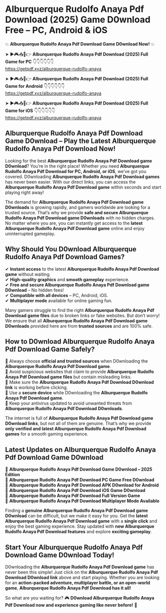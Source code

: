 # Alburquerque Rudolfo Anaya Pdf Download (2025) Game D0wnload Free – PC, Android & iOS

💥 **Alburquerque Rudolfo Anaya Pdf Download Game D0wnload Now!** 💥  

➤ ►🎮📥📱👉 **Alburquerque Rudolfo Anaya Pdf Download (2025) Full Game for PC** 👇👇👇👇👇👇  
https://getpdf.xyz/alburquerque-rudolfo-anaya  

➤ ►🎮📥📱👉 **Alburquerque Rudolfo Anaya Pdf Download (2025) Full Game for Android** 👇👇👇👇👇👇  
https://getpdf.xyz/alburquerque-rudolfo-anaya  

➤ ►🎮📥📱👉 **Alburquerque Rudolfo Anaya Pdf Download (2025) Full Game for iOS** 👇👇👇👇👇👇  
https://getpdf.xyz/alburquerque-rudolfo-anaya  

## Alburquerque Rudolfo Anaya Pdf Download Game D0wnload – Play the Latest Alburquerque Rudolfo Anaya Pdf Download Now!

Looking for the best **Alburquerque Rudolfo Anaya Pdf Download game D0wnload**? You’re in the right place! Whether you need **Alburquerque Rudolfo Anaya Pdf Download for PC, Android, or iOS**, we’ve got you covered. D0wnloading **Alburquerque Rudolfo Anaya Pdf Download games** has never been easier. With our direct links, you can access the **Alburquerque Rudolfo Anaya Pdf Download game** within seconds and start playing right away!  

The demand for **Alburquerque Rudolfo Anaya Pdf Download game D0wnloads** is growing rapidly, and gamers worldwide are looking for a trusted source. That’s why we provide **safe and secure Alburquerque Rudolfo Anaya Pdf Download game D0wnloads** with no hidden charges. No matter where you are, you can instantly get access to the **latest Alburquerque Rudolfo Anaya Pdf Download game** online and enjoy uninterrupted gameplay.  

## **Why Should You D0wnload Alburquerque Rudolfo Anaya Pdf Download Games?**  

✔ **Instant access** to the latest **Alburquerque Rudolfo Anaya Pdf Download game** without waiting.  
✔ **High-quality graphics** and **smooth gameplay** experience.  
✔ **Free and secure Alburquerque Rudolfo Anaya Pdf Download game D0wnload** – No hidden fees!  
✔ **Compatible with all devices** – PC, Android, iOS.  
✔ **Multiplayer mode** available for online gaming fun.  

Many gamers struggle to find the right **Alburquerque Rudolfo Anaya Pdf Download game files** due to broken links or fake websites. But don’t worry! We ensure that all **Alburquerque Rudolfo Anaya Pdf Download game D0wnloads** provided here are from **trusted sources** and are 100% safe.  

## **How to D0wnload Alburquerque Rudolfo Anaya Pdf Download Game Safely?**  

📌 Always choose **official and trusted sources** when D0wnloading the **Alburquerque Rudolfo Anaya Pdf Download game**.  
📌 Avoid suspicious websites that claim to provide **Alburquerque Rudolfo Anaya Pdf Download game files** but contain misleading links.  
📌 Make sure the **Alburquerque Rudolfo Anaya Pdf Download D0wnload link** is working before clicking.  
📌 Use a **secure device** while D0wnloading the **Alburquerque Rudolfo Anaya Pdf Download game**.  
📌 Keep your antivirus updated to avoid unwanted threats from **Alburquerque Rudolfo Anaya Pdf Download D0wnloads**.  

The internet is full of **Alburquerque Rudolfo Anaya Pdf Download game D0wnload links**, but not all of them are genuine. That’s why we provide **only verified and latest Alburquerque Rudolfo Anaya Pdf Download games** for a smooth gaming experience.  

## **Latest Updates on Alburquerque Rudolfo Anaya Pdf Download Game D0wnload**  

🔹 **Alburquerque Rudolfo Anaya Pdf Download Game D0wnload – 2025 Edition**  
🔹 **Alburquerque Rudolfo Anaya Pdf Download PC Game Free D0wnload**  
🔹 **Alburquerque Rudolfo Anaya Pdf Download APK D0wnload for Android**  
🔹 **Alburquerque Rudolfo Anaya Pdf Download iOS Game D0wnload**  
🔹 **Alburquerque Rudolfo Anaya Pdf Download Full Version Game**  
🔹 **Alburquerque Rudolfo Anaya Pdf Download Multiplayer Mode Available**  

Finding a **genuine Alburquerque Rudolfo Anaya Pdf Download game D0wnload** can be difficult, but we make it easy for you. Get the **latest Alburquerque Rudolfo Anaya Pdf Download game** with a **single click** and enjoy the best gaming experience. Stay updated with **new Alburquerque Rudolfo Anaya Pdf Download features** and explore **exciting gameplay**.  

## **Start Your Alburquerque Rudolfo Anaya Pdf Download Game D0wnload Today!**  

D0wnloading the **Alburquerque Rudolfo Anaya Pdf Download game** has never been this simple! Just click on the **Alburquerque Rudolfo Anaya Pdf Download D0wnload link** above and start playing. Whether you are looking for an **action-packed adventure, multiplayer battle, or an open-world game**, **Alburquerque Rudolfo Anaya Pdf Download has it all!**  

So what are you waiting for? 🎮 **D0wnload Alburquerque Rudolfo Anaya Pdf Download now and experience gaming like never before!** 🚀  